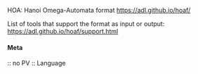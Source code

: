 HOA: Hanoi Omega-Automata format
https://adl.github.io/hoaf/

List of tools that support the format as input or output: https://adl.github.io/hoaf/support.html

#### Meta
:: no PV
:: Language